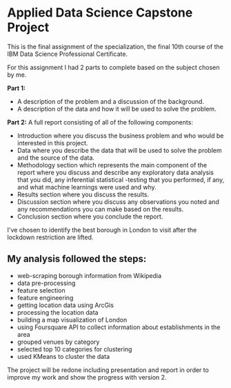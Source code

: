 # Applied Data Science Capstone Project
This is the final assignment of the specialization, the final 10th course of the IBM Data Science Professional Certificate. 

For this assignment I had 2 parts to complete based on the subject chosen by me. 

**Part 1:**
- A description of the problem and a discussion of the background. 
- A description of the data and how it will be used to solve the problem. 

**Part 2:**
A full report consisting of all of the following components:
- Introduction where you discuss the business problem and who would be interested in this project.
- Data where you describe the data that will be used to solve the problem and the source of the data.
- Methodology section which represents the main component of the report where you discuss and describe any exploratory data analysis that you did, any inferential statistical -testing that you performed, if any, and what machine learnings were used and why.
- Results section where you discuss the results.
- Discussion section where you discuss any observations you noted and any recommendations you can make based on the results.
- Conclusion section where you conclude the report.

I've chosen to identify the best borough in London to visit after the lockdown restriction are lifted. 

## My analysis followed the steps:
- web-scraping borough information from Wikipedia
- data pre-processing
- feature selection
- feature engineering
- getting location data using ArcGis
- processing the location data
- building a map visualization of London
- using Foursquare API to collect information about establishments in the area 
- grouped venues by category
- selected top 10 categories for clustering
- used KMeans to cluster the data 

The project will be redone including presentation and report in order to improve my work and show the progress with version 2. 
 
